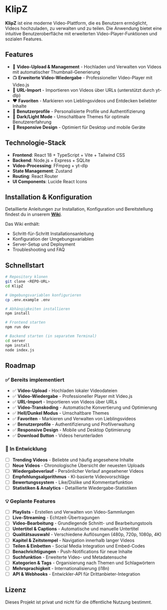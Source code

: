 # KlipZ

**KlipZ** ist eine moderne Video-Plattform, die es Benutzern ermöglicht, Videos hochzuladen, zu verwalten und zu teilen. Die Anwendung bietet eine intuitive Benutzeroberfläche mit erweiterten Video-Player-Funktionen und sozialen Features.

## Features

- 🎥 **Video-Upload & Management** - Hochladen und Verwalten von Videos mit automatischer Thumbnail-Generierung
- 📺 **Erweiterte Video-Wiedergabe** - Professioneller Video-Player mit Video.js
- 🔗 **URL-Import** - Importieren von Videos über URLs (unterstützt durch yt-dlp)
- ❤️ **Favoriten** - Markieren von Lieblingsvideos und Entdecken beliebter Inhalte
- 👤 **Benutzerprofile** - Personalisierte Profile und Authentifizierung
- 🌙 **Dark/Light Mode** - Umschaltbare Themes für optimale Benutzererfahrung
- 📱 **Responsive Design** - Optimiert für Desktop und mobile Geräte

## Technologie-Stack

- **Frontend**: React 18 + TypeScript + Vite + Tailwind CSS
- **Backend**: Node.js + Express + SQLite
- **Video-Processing**: FFmpeg + yt-dlp
- **State Management**: Zustand
- **Routing**: React Router
- **UI Components**: Lucide React Icons

## Installation & Konfiguration

Detaillierte Anleitungen zur Installation, Konfiguration und Bereitstellung findest du in unserem **[Wiki](../../wiki)**.

Das Wiki enthält:
- Schritt-für-Schritt Installationsanleitung
- Konfiguration der Umgebungsvariablen
- Server-Setup und Deployment
- Troubleshooting und FAQ

## Schnellstart

```bash
# Repository klonen
git clone <REPO-URL>
cd KlipZ

# Umgebungsvariablen konfigurieren
cp .env.example .env

# Abhängigkeiten installieren
npm install

# Frontend starten
npm run dev

# Backend starten (in separatem Terminal)
cd server
npm install
node index.js
```

## Roadmap

### ✅ Bereits implementiert
- ✅ **Video-Upload** - Hochladen lokaler Videodateien
- ✅ **Video-Wiedergabe** - Professioneller Player mit Video.js
- ✅ **URL-Import** - Importieren von Videos über URLs
- ✅ **Video-Transkoding** - Automatische Konvertierung und Optimierung
- ✅ **Hell/Dunkel Modus** - Umschaltbare Themes
- ✅ **Favoriten** - Markieren und Verwalten von Lieblingsvideos
- ✅ **Benutzerprofile** - Authentifizierung und Profilverwaltung
- ✅ **Responsive Design** - Mobile und Desktop Optimierung
- ✅ **Download Button** - Videos herunterladen

### 🚧 In Entwicklung
- [ ] **Trending Videos** - Beliebte und häufig angesehene Inhalte
- [ ] **Neue Videos** - Chronologische Übersicht der neuesten Uploads
- [ ] **Wiedergabeverlauf** - Persönlicher Verlauf angesehener Videos
- [ ] **Empfehlungsalgorithmus** - KI-basierte Videovorschläge
- [ ] **Bewertungssystem** - Like/Dislike und Kommentarfunktion
- [ ] **Statistiken & Analytics** - Detaillierte Wiedergabe-Statistiken

### 💡 Geplante Features
- [ ] **Playlists** - Erstellen und Verwalten von Video-Sammlungen
- [ ] **Live-Streaming** - Echtzeit-Übertragungen
- [ ] **Video-Bearbeitung** - Grundlegende Schnitt- und Bearbeitungstools
- [ ] **Untertitel & Captions** - Automatische und manuelle Untertitel
- [ ] **Qualitätsauswahl** - Verschiedene Auflösungen (480p, 720p, 1080p, 4K)
- [ ] **Kapitel & Zeitstempel** - Navigation innerhalb langer Videos
- [ ] **Teilen & Einbetten** - Social Media Integration und Embed-Codes
- [ ] **Benachrichtigungen** - Push-Notifications für neue Inhalte
- [ ] **Suchfunktion** - Erweiterte Video- und Metadatensuche
- [ ] **Kategorien & Tags** - Organisierung nach Themen und Schlagwörtern
- [ ] **Mehrsprachigkeit** - Internationalisierung (i18n)
- [ ] **API & Webhooks** - Entwickler-API für Drittanbieter-Integration

## Lizenz

Dieses Projekt ist privat und nicht für die öffentliche Nutzung bestimmt.
